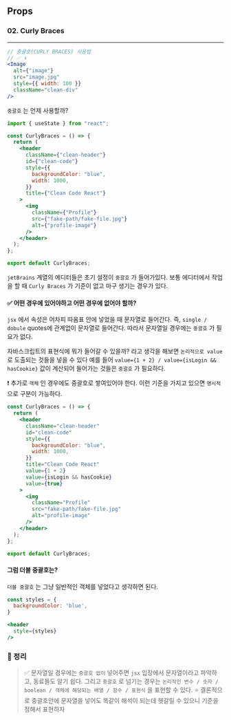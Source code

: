 ## Props

### 02. Curly Braces

---

```jsx
// 중괄호(CURLY BRACES) 사용법
// ✅ ⬇️
<Image
  alt={"image"}
  src="image.jpg"
  style={{ width: 100 }}
  className="clean-div"
/>
```

`중괄호` 는 언제 사용할까?

```jsx
import { useState } from "react";

const CurlyBraces = () => {
  return (
    <header
      className={"clean-header"}
      id={"clean-code"}
      style={{
        backgroundColor: "blue",
        width: 1000,
      }}
      title={"Clean Code React"}
    >
      <img
        className={"Profile"}
        src={"fake-path/fake-file.jpg"}
        alt={"profile-image"}
      />
    </header>
  );
};

export default CurlyBraces;
```

`jetBrains` 계열의 에디터들은 초기 설정이 `중괄호` 가 들어가있다.
보통 에디터에서 작업을 할 때 `Curly Braces` 가 기준이 없고 마구 생기는 경우가 있다.

#### ✅ 어떤 경우에 있어야하고 어떤 경우에 없어야 할까?

`jsx` 에서 속성은 어차피 따옴표 안에 넣었을 때 문자열로 들어간다. 즉, `single / dobule` quotes에 관계없이 문자열로 들어간다. 따라서 문자열일 경우에는 `중괄호` 가 필요가 없다.

자바스크립트의 표현식에 뭐가 들어갈 수 있을까? 라고 생각을 해보면 `논리적으로 value` 로 도출되는 것들을 넣을 수 있다 예를 들어 `value={1 + 2} / value={isLogin && hasCookie}` 값이 계산되어 들어가는 것들은 `중괄호` 가 필요하다.

❗️ 추가로 `객체` 인 경우에도 중괄호로 쌓여있어야 한다. 이런 기준을 가지고 있으면 `명시적` 으로 구분이 가능하다.

```jsx
const CurlyBraces = () => {
  return (
    <header
      className="clean-header"
      id="clean-code"
      style={{
        backgroundColor: "blue",
        width: 1000,
      }}
      title="Clean Code React"
      value={1 + 2}
      value={isLogin && hasCookie}
      value={true}
    >
      <img
        className="Profile"
        src="fake-path/fake-file.jpg"
        alt="profile-image"
      />
    </header>
  );
};

export default CurlyBraces;
```

#### 그럼 더블 중괄호는?

`더블 중괄호` 는 그냥 일반적인 객체를 넣었다고 생각하면 된다.

```jsx
const styles = {
  backgroundColor: 'blue',
}

<header
  style={styles}
/>
```

### 📌 정리

> ✅ 문자열일 경우에는 `중괄호 없이` 넣어주면 `jsx` 입장에서 문자열이라고 파악하고, 동료들도 알기 쉽다. 그리고 `중괄호` 로 넘기는 경우는 `논리적인 변수 / 숫자 / boolean / 객체에 해당되는 배열 / 함수 / 표현식` 을 표현할 수 있다.
> ⭐️ 결론적으로 중괄호안에 문자열을 넣어도 똑같이 해석이 되는데 헷갈릴 수 있으니 기준을 정해서 표현하자
